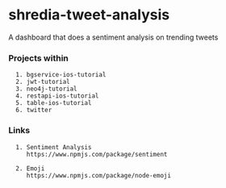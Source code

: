 # shredia-tweet-analysis

A dashboard that does a sentiment analysis on trending tweets

### Projects within

      1. bgservice-ios-tutorial
      2. jwt-tutorial
      3. neo4j-tutorial
      4. restapi-ios-tutorial
      5. table-ios-tutorial
      6. twitter

### Links

      1. Sentiment Analysis
         https://www.npmjs.com/package/sentiment

      2. Emoji
         https://www.npmjs.com/package/node-emoji
